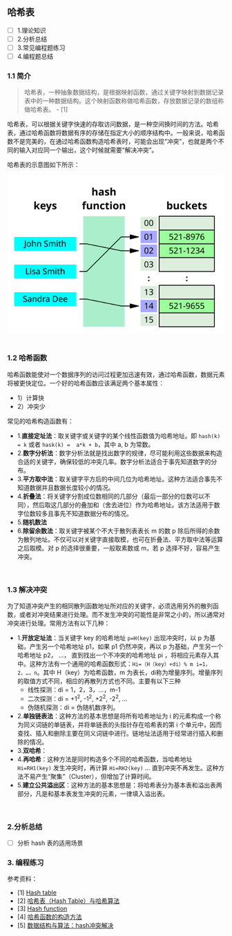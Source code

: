 ## 哈希表


- [ ] 1.理论知识
- [ ] 2.分析总结
- [ ] 3.常见编程题练习
- [ ] 4.编程题总结

### 1.1 简介

> 哈希表，一种抽象数据结构，是根据映射函数，通过关键字映射到数据记录表中的一种数据结构。这个映射函数称做哈希函数，存放数据记录的数组称做哈希表。 - [1]

哈希表，可以根据关键字快速的存取访问数据，是一种空间换时间的方法。哈希表，通过哈希函数将数据有序的存储在指定大小的顺序结构中。一般来说，哈希函数不是完美的，在通过哈希函数构造哈希表时，可能会出现“冲突”，也就是两个不同的输入对应同一个输出，这个时候就需要“解决冲突”。

哈希表的示意图如下所示：
<center>
<img src='resource/hash_table/img_01.svg'>
</center>
<br>

### 1.2 哈希函数

哈希函数能使对一个数据序列的访问过程更加迅速有效，通过哈希函数，数据元素将被更快定位。一个好的哈希函数应该满足两个基本属性：
- 1）计算快
- 2）冲突少

常见的哈希构造函数有：
- 1.**直接定址法**：取关键字或关键字的某个线性函数值为哈希地址。即 ```hash(k) = k``` 或者 ```hask(k) =  a*k + b```，其中 a, b 为常数。
- 2.**数字分析法**：数字分析法就是找出数字的规律，尽可能利用这些数据来构造合适的关键字，确保较低的冲突几率。数字分析法适合于事先知道数字的分布。
- 3.**平方取中法**：取关键字平方后的中间几位为哈希地址。这种方法适合事先不知道数据并且数据长度较小的情况。
- 4.**折叠法**：将关键字分割成位数相同的几部分（最后一部分的位数可以不同），然后取这几部分的叠加和（舍去进位）作为哈希地址。该方法适用于数字位数较多且事先不知道数据分布的情况。
- 5.**随机数法**
- 6.**除留余数法**：取关键字被某个不大于散列表表长 m 的数 p 除后所得的余数为散列地址。不仅可以对关键字直接取模，也可在折叠法、平方取中法等运算之后取模。对 p 的选择很重要，一般取素数或 m，若 p 选择不好，容易产生冲突。

<br>

### 1.3 解决冲突

为了知道冲突产生的相同散列函数地址所对应的关键字，必须选用另外的散列函数，或者对冲突结果进行处理。而不发生冲突的可能性是非常之小的，所以通常对冲突进行处理。常用方法有以下几种：
- 1.**开放定址法**：当关键字 key 的哈希地址 ```p=H(key)``` 出现冲突时，以 p 为基础，产生另一个哈希地址 p1，如果 p1 仍然冲突，再以 p 为基础，产生另一个哈希地址 p2， …， 直到找出一个不冲突的哈希地址 pi ，将相应元素存入其中。这种方法有一个通用的哈希函数形式：```Hi=（H（key）+di）% m i=1，2，…，n```。其中 H（key）为哈希函数，m 为表长，di称为增量序列。增量序列的取值方式不同，相应的再散列方式也不同。主要有以下三种
  - 线性探测：di = 1，2，3，…，m-1
  - 二次探测：di = +1<sup>2</sup>, -1<sup>2</sup>, +2<sup>2</sup>, -2<sup>2</sup>, ...
  - 伪随机探测：di = 伪随机数序列。
- 2.**单独链表法**：这种方法的基本思想是将所有哈希地址为 i 的元素构成一个称为同义词链的单链表，并将单链表的头指针存在哈希表的第 i 个单元中，因而查找、插入和删除主要在同义词链中进行。链地址法适用于经常进行插入和删除的情况。
- 3.**双哈希**：
- 4.**再哈希**：这种方法是同时构造多个不同的哈希函数，当哈希地址 ```Hi=RH1(key)``` 发生冲突时，再计算 ```Hi=RH2(key)``` ... 直到冲突不再发生。这种方法不易产生“聚集”（Cluster），但增加了计算时间。
- 5.**建立公共溢出区**：这种方法的基本思想是：将哈希表分为基本表和溢出表两部分，凡是和基本表发生冲突的元素，一律填入溢出表。

<br>

### 2.分析总结
- [ ] 分析 hash 表的适用场景



### 3. 编程练习


参考资料：
- [1] [Hash table](https://en.wikipedia.org/wiki/Hash_table)
- [2] [哈希表（Hash Table）与哈希算法](https://www.cnblogs.com/songgj/p/13231256.html)
- [3] [Hash function](https://en.wikipedia.org/wiki/Hash_function)
- [4] [哈希函数的构造方法](https://www.cnblogs.com/gj-Acit/archive/2013/05/06/3062628.html)
- [5] [数据结构与算法：hash冲突解决](https://zhuanlan.zhihu.com/p/29520044)



